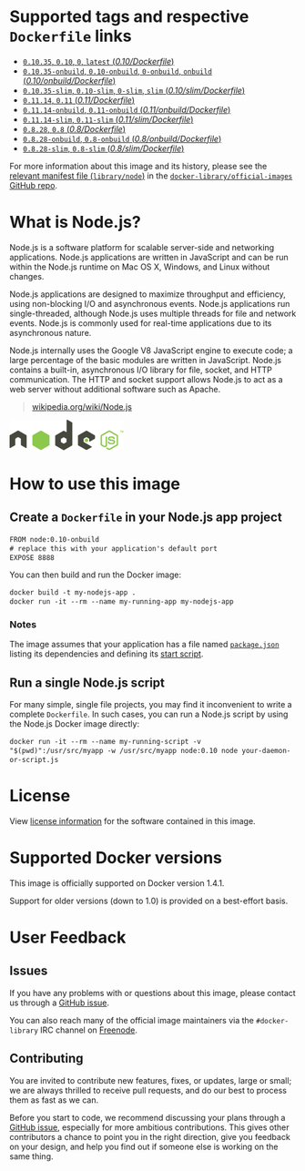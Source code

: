 # Supported tags and respective `Dockerfile` links

- [`0.10.35`, `0.10`, `0`, `latest` (*0.10/Dockerfile*)](https://github.com/docker-library/node/blob/a672ac6b898963aae94f25c5fb5cb64efd6c1ba4/0.10/Dockerfile)
- [`0.10.35-onbuild`, `0.10-onbuild`, `0-onbuild`, `onbuild` (*0.10/onbuild/Dockerfile*)](https://github.com/docker-library/node/blob/c91ccfb473556858d42a2ae32ebe24d8263690a4/0.10/onbuild/Dockerfile)
- [`0.10.35-slim`, `0.10-slim`, `0-slim`, `slim` (*0.10/slim/Dockerfile*)](https://github.com/docker-library/node/blob/a672ac6b898963aae94f25c5fb5cb64efd6c1ba4/0.10/slim/Dockerfile)
- [`0.11.14`, `0.11` (*0.11/Dockerfile*)](https://github.com/docker-library/node/blob/a672ac6b898963aae94f25c5fb5cb64efd6c1ba4/0.11/Dockerfile)
- [`0.11.14-onbuild`, `0.11-onbuild` (*0.11/onbuild/Dockerfile*)](https://github.com/docker-library/node/blob/ac05e7f96c477223f0d2da1817e84403363a65e8/0.11/onbuild/Dockerfile)
- [`0.11.14-slim`, `0.11-slim` (*0.11/slim/Dockerfile*)](https://github.com/docker-library/node/blob/a672ac6b898963aae94f25c5fb5cb64efd6c1ba4/0.11/slim/Dockerfile)
- [`0.8.28`, `0.8` (*0.8/Dockerfile*)](https://github.com/docker-library/node/blob/a672ac6b898963aae94f25c5fb5cb64efd6c1ba4/0.8/Dockerfile)
- [`0.8.28-onbuild`, `0.8-onbuild` (*0.8/onbuild/Dockerfile*)](https://github.com/docker-library/node/blob/ac05e7f96c477223f0d2da1817e84403363a65e8/0.8/onbuild/Dockerfile)
- [`0.8.28-slim`, `0.8-slim` (*0.8/slim/Dockerfile*)](https://github.com/docker-library/node/blob/a672ac6b898963aae94f25c5fb5cb64efd6c1ba4/0.8/slim/Dockerfile)

For more information about this image and its history, please see the [relevant
manifest file
(`library/node`)](https://github.com/docker-library/official-images/blob/master/library/node)
in the [`docker-library/official-images` GitHub
repo](https://github.com/docker-library/official-images).

# What is Node.js?

Node.js is a software platform for scalable server-side and networking
applications. Node.js applications are written in JavaScript and can be run
within the Node.js runtime on Mac OS X, Windows, and Linux without changes.

Node.js applications are designed to maximize throughput and efficiency, using
non-blocking I/O and asynchronous events. Node.js applications run
single-threaded, although Node.js uses multiple threads for file and network
events. Node.js is commonly used for real-time applications due to its
asynchronous nature.

Node.js internally uses the Google V8 JavaScript engine to execute code; a large
percentage of the basic modules are written in JavaScript. Node.js contains a
built-in, asynchronous I/O library for file, socket, and HTTP communication. The
HTTP and socket support allows Node.js to act as a web server without additional
software such as Apache.

> [wikipedia.org/wiki/Node.js](https://en.wikipedia.org/wiki/Node.js)

![logo](https://raw.githubusercontent.com/docker-library/docs/master/node/logo.png)

# How to use this image

## Create a `Dockerfile` in your Node.js app project

    FROM node:0.10-onbuild
    # replace this with your application's default port
    EXPOSE 8888

You can then build and run the Docker image:

    docker build -t my-nodejs-app .
    docker run -it --rm --name my-running-app my-nodejs-app

### Notes

The image assumes that your application has a file named
[`package.json`](https://www.npmjs.org/doc/json.html) listing its dependencies
and defining its [start
script](https://www.npmjs.org/doc/misc/npm-scripts.html#default-values).

## Run a single Node.js script

For many simple, single file projects, you may find it inconvenient to write a
complete `Dockerfile`. In such cases, you can run a Node.js script by using the
Node.js Docker image directly:

    docker run -it --rm --name my-running-script -v "$(pwd)":/usr/src/myapp -w /usr/src/myapp node:0.10 node your-daemon-or-script.js

# License

View [license information](https://github.com/joyent/node/blob/master/LICENSE)
for the software contained in this image.

# Supported Docker versions

This image is officially supported on Docker version 1.4.1.

Support for older versions (down to 1.0) is provided on a best-effort basis.

# User Feedback

## Issues

If you have any problems with or questions about this image, please contact us
 through a [GitHub issue](https://github.com/docker-library/node/issues).

You can also reach many of the official image maintainers via the
`#docker-library` IRC channel on [Freenode](https://freenode.net).

## Contributing

You are invited to contribute new features, fixes, or updates, large or small;
we are always thrilled to receive pull requests, and do our best to process them
as fast as we can.

Before you start to code, we recommend discussing your plans
through a [GitHub issue](https://github.com/docker-library/node/issues), especially for more ambitious
contributions. This gives other contributors a chance to point you in the right
direction, give you feedback on your design, and help you find out if someone
else is working on the same thing.
